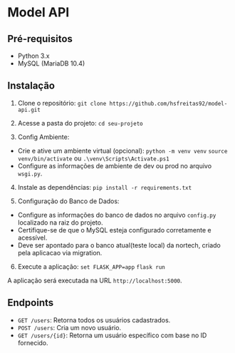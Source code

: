 # Model API

## Pré-requisitos

- Python 3.x
- MySQL (MariaDB 10.4)

## Instalação

1. Clone o repositório:
`git clone https://github.com/hsfreitas92/model-api.git`

2. Acesse a pasta do projeto:
`cd seu-projeto`

2. Config Ambiente:
- Crie e ative um ambiente virtual (opcional):
  `python -m venv venv`
  `source venv/bin/activate` ou `.\venv\Scripts\Activate.ps1`
- Configure as informações de ambiente de dev ou prod no arquivo `wsgi.py`.

4. Instale as dependências:
`pip install -r requirements.txt`

5. Configuração do Banco de Dados:

- Configure as informações do banco de dados no arquivo `config.py` localizado na raiz do projeto.
- Certifique-se de que o MySQL esteja configurado corretamente e acessível.
- Deve ser apontado para o banco atual(teste local) da nortech, criado pela aplicacao via migration.

6. Execute a aplicação:
`set FLASK_APP=app`
`flask run`

A aplicação será executada na URL `http://localhost:5000`.

## Endpoints

- `GET /users`: Retorna todos os usuários cadastrados.
- `POST /users`: Cria um novo usuário.
- `GET /users/{id}`: Retorna um usuário específico com base no ID fornecido.
